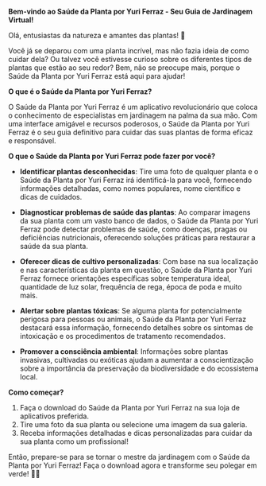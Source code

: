 **Bem-vindo ao Saúde da Planta por Yuri Ferraz - Seu Guia de Jardinagem Virtual!**

Olá, entusiastas da natureza e amantes das plantas! 🌿

Você já se deparou com uma planta incrível, mas não fazia ideia de como cuidar dela? Ou talvez você estivesse curioso sobre os diferentes tipos de plantas que estão ao seu redor? Bem, não se preocupe mais, porque o Saúde da Planta por Yuri Ferraz está aqui para ajudar!

**O que é o Saúde da Planta por Yuri Ferraz?**

O Saúde da Planta por Yuri Ferraz é um aplicativo revolucionário que coloca o conhecimento de especialistas em jardinagem na palma da sua mão. Com uma interface amigável e recursos poderosos, o Saúde da Planta por Yuri Ferraz é o seu guia definitivo para cuidar das suas plantas de forma eficaz e responsável.

**O que o Saúde da Planta por Yuri Ferraz pode fazer por você?**

- **Identificar plantas desconhecidas**: Tire uma foto de qualquer planta e o Saúde da Planta por Yuri Ferraz irá identificá-la para você, fornecendo informações detalhadas, como nomes populares, nome científico e dicas de cuidados.

- **Diagnosticar problemas de saúde das plantas**: Ao comparar imagens da sua planta com um vasto banco de dados, o Saúde da Planta por Yuri Ferraz pode detectar problemas de saúde, como doenças, pragas ou deficiências nutricionais, oferecendo soluções práticas para restaurar a saúde da sua planta.

- **Oferecer dicas de cultivo personalizadas**: Com base na sua localização e nas características da planta em questão, o Saúde da Planta por Yuri Ferraz fornece orientações específicas sobre temperatura ideal, quantidade de luz solar, frequência de rega, época de poda e muito mais.

- **Alertar sobre plantas tóxicas**: Se alguma planta for potencialmente perigosa para pessoas ou animais, o Saúde da Planta por Yuri Ferraz destacará essa informação, fornecendo detalhes sobre os sintomas de intoxicação e os procedimentos de tratamento recomendados.

- **Promover a consciência ambiental**: Informações sobre plantas invasivas, cultivadas ou exóticas ajudam a aumentar a conscientização sobre a importância da preservação da biodiversidade e do ecossistema local.

**Como começar?**

1. Faça o download do Saúde da Planta por Yuri Ferraz na sua loja de aplicativos preferida.
2. Tire uma foto da sua planta ou selecione uma imagem da sua galeria.
3. Receba informações detalhadas e dicas personalizadas para cuidar da sua planta como um profissional!

Então, prepare-se para se tornar o mestre da jardinagem com o Saúde da Planta por Yuri Ferraz! Faça o download agora e transforme seu polegar em verde! 🌱💚

